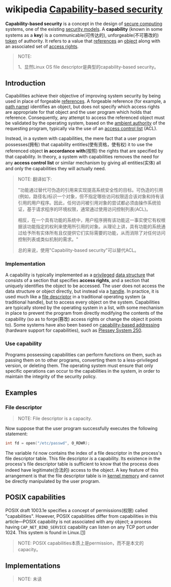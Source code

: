 # wikipedia [Capability-based security](https://en.wikipedia.org/wiki/Capability-based_security)

**Capability-based security** is a concept in the design of [secure computing](https://en.wikipedia.org/wiki/Computer_security) systems, one of the existing [security models](https://en.wikipedia.org/wiki/Computer_security_model). A **capability** (known in some systems as a **key**) is a communicable(可传达的), unforgeable(不可篡改的) [token](https://en.wikipedia.org/wiki/Access_token) of authority. It refers to a value that [references](https://en.wikipedia.org/wiki/Reference_(computer_science)) an [object](https://en.wikipedia.org/wiki/Object_(computer_science)) along with an associated set of [access rights](https://en.wikipedia.org/wiki/Access_control).

> NOTE: 
>
> 1、显然Linux OS file descriptor是典型的capability-based security。

## Introduction

Capabilities achieve their objective of improving system security by being used in place of forgeable [references](https://en.wikipedia.org/wiki/Reference_(computer_science)). A forgeable reference (for example, a [path name](https://en.wikipedia.org/wiki/Path_(computing))) identifies an object, but does not specify which access rights are appropriate for that object and the user program which holds that reference. Consequently, any attempt to access the referenced object must be validated by the operating system, based on the [ambient authority](https://en.wikipedia.org/wiki/Ambient_authority) of the requesting program, typically via the use of an [access control list](https://en.wikipedia.org/wiki/Access_control_list) (ACL). 

Instead, in a system with capabilities, the mere fact that a user program possesses(拥有) that capability entitles(使有资格，使有权) it to use the referenced object **in accordance with**(按照) the rights that are specified by that capability. In theory, a system with capabilities removes the need for any **access control list** or similar mechanism by giving all entities(实体) all and only the capabilities they will actually need.

> NOTE: 翻译如下:
>
> "功能通过替代可伪造的引用来实现提高系统安全性的目标。可伪造的引用(例如，路径名)标识一个对象，但不指定哪些访问权限适合该对象和持有该引用的用户程序。因此，任何访问被引用对象的尝试都必须由操作系统验证，基于请求程序的环境权限，通常通过使用访问控制列表(ACL)。
>
> 相反，在一个具有功能的系统中，用户程序拥有该功能这一事实使它有权根据该功能指定的权利来使用所引用的对象。从理论上讲，具有功能的系统通过给予所有实体所有且仅提供它们实际需要的功能，从而消除了对任何访问控制列表或类似机制的需求。"
>
> 总的来说，使用"Capability-based security"可以替代ACL。

### Implementation

A capability is typically implemented as a [privileged](https://en.wikipedia.org/wiki/Privilege_(computer_science)) [data structure](https://en.wikipedia.org/wiki/Data_structure) that consists of a section that specifies **access rights**, and a section that uniquely identifies the object to be accessed. The user does not access the data structure or object directly, but instead via a [handle](https://en.wikipedia.org/wiki/Handle_(computing)). In practice, it is used much like a [file descriptor](https://en.wikipedia.org/wiki/File_descriptor) in a traditional operating system (a traditional handle), but to access every object on the system. Capabilities are typically stored by the operating system in a list, with some mechanism in place to prevent the program from directly modifying the contents of the capability (so as to forge(篡改) access rights or change the object it points to). Some systems have also been based on [capability-based addressing](https://en.wikipedia.org/wiki/Capability-based_addressing) (hardware support for capabilities), such as [Plessey System 250](https://en.wikipedia.org/wiki/Plessey_System_250).

### Use capability

Programs possessing capabilities can perform functions on them, such as passing them on to other programs, converting them to a less-privileged version, or deleting them. The operating system must ensure that only specific operations can occur to the capabilities in the system, in order to maintain the integrity of the security policy.

## Examples

### File descriptor

> NOTE: File descriptor is a capacity.

Now suppose that the user program successfully executes the following statement:

```c
int fd = open("/etc/passwd", O_RDWR);
```

The variable `fd` now contains the index of a file descriptor in the process's file descriptor table. This file descriptor *is* a capability. Its existence in the process's file descriptor table is sufficient to know that the process does indeed have legitimate(合法的) access to the object. A key feature of this arrangement is that the file descriptor table is in [kernel memory](https://en.wikipedia.org/wiki/Kernel_(computer_science)) and cannot be directly manipulated by the user program.

## POSIX capabilities

POSIX draft 1003.1e specifies a concept of permissions(权限) called "capabilities". However, POSIX capabilities differ from capabilities in this article—POSIX capability is not associated with any object; a process having `CAP_NET_BIND_SERVICE` capability can listen on any TCP port under 1024. This system is found in Linux.[[1\]](https://en.wikipedia.org/wiki/Capability-based_security#cite_note-1)

> NOTE: POSIX capabilities本质上是permission，而不是本文的capacity。

## Implementations

> NOTE: 未读